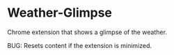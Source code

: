 # Weather-Glimpse
Chrome extension that shows a glimpse of the weather.

BUG: Resets content if the extension is minimized.
